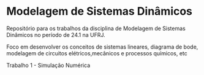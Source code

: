 # Modelagem de Sistemas Dinâmicos
Repositório para os trabalhos da disciplina de Modelagem de Sistemas Dinâmicos no período de 24.1 na UFRJ.

Foco em desenvolver os conceitos de sistemas lineares, diagrama de bode, modelagem de circuitos elétricos,mecânicos e processos químicos, etc

Trabalho 1 - Simulação Numérica
